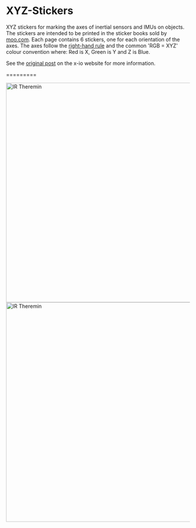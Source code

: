 XYZ-Stickers
============

XYZ stickers for marking the axes of inertial sensors and IMUs on objects.  The stickers are intended to be printed in the sticker books sold by [moo.com](http://uk.moo.com/).  Each page contains 6 stickers, one for each orientation of the axes.  The axes follow the [right-hand rule](http://en.wikipedia.org/wiki/Right-hand_rule) and the common 'RGB = XYZ' colour convention where: Red is X, Green is Y and Z is Blue.

See the [original post]( http://www.x-io.co.uk/xyz-stickers/) on the x-io website for more information.

=========

<img src="https://raw.github.com/xioTechnologies/XYZ-Stickers/master/XYZ.png" alt="IR Theremin" style="width: 600px;"/>

<img src="https://raw.github.com/xioTechnologies/XYZ-Stickers/master/XYZ.png" alt="IR Theremin" style="width: 600px;"/>

